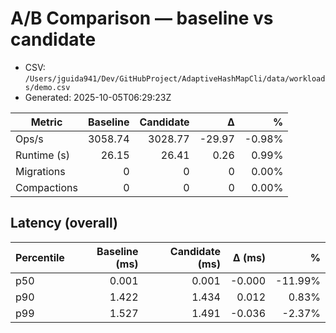 # A/B Comparison — baseline vs candidate

* CSV: `/Users/jguida941/Dev/GitHubProject/AdaptiveHashMapCli/data/workloads/demo.csv`
* Generated: 2025-10-05T06:29:23Z

| Metric | Baseline | Candidate | Δ | % |
|---|---:|---:|---:|---:|
| Ops/s | 3058.74 | 3028.77 | -29.97 | -0.98% |
| Runtime (s) | 26.15 | 26.41 | 0.26 | 0.99% |
| Migrations | 0 | 0 | 0 | 0.00% |
| Compactions | 0 | 0 | 0 | 0.00% |

## Latency (overall)

| Percentile | Baseline (ms) | Candidate (ms) | Δ (ms) | % |
|---|---:|---:|---:|---:|
| p50 | 0.001 | 0.001 | -0.000 | -11.99% |
| p90 | 1.422 | 1.434 | 0.012 | 0.83% |
| p99 | 1.527 | 1.491 | -0.036 | -2.37% |
